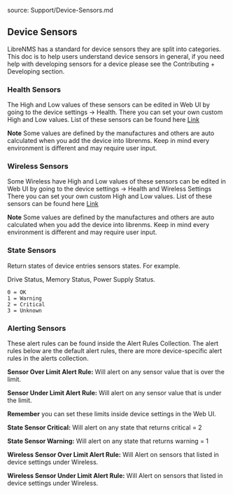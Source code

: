 source: Support/Device-Sensors.md

## Device Sensors 

LibreNMS has a standard for device sensors they are split into categories.
This doc is to help users understand device sensors in general, if you need help with developing sensors for a device please see the Contributing + Developing section. 

### Health Sensors

The High and Low values of these sensors can be edited in Web UI by going to the device settings -> Health. There you can set your own custom
High and Low values. List of these sensors can be found here [Link](../Developing/os/Health-Information.md)

**Note** Some values are defined by the manufactures and others are auto calculated when you add the device into librenms. Keep in mind every environment is different and may require user input.


### Wireless Sensors

Some Wireless have  High and Low values of these sensors can be edited in Web UI by going to the device settings -> Health and Wireless Settings There you can set your own custom High and Low values. List of these sensors can be found here [Link](../Developing/os/Wireless-Sensors.md)

**Note** Some values are defined by the manufactures and others are auto calculated when you add the device into librenms. Keep in mind every environment is different and may require user input.

### State Sensors

Return states of device entries sensors states. For example. 

Drive Status, Memory Status, Power Supply Status. 

```
0 = OK
1 = Warning
2 = Critical
3 = Unknown
```

### Alerting Sensors

These alert rules can be found inside the Alert Rules Collection. The alert rules below are
the default alert rules, there are more device-specific alert rules in the alerts collection. 

**Sensor Over Limit Alert Rule:**  Will alert on any sensor value that is over the limit.

**Sensor Under Limit Alert Rule:** Will alert on any sensor value that is under the limit.

**Remember** you can set these limits inside device settings in the Web UI.

**State Sensor Critical:** Will alert on any state that returns critical = 2

**State Sensor Warning:** Will alert on any state that returns warning = 1

**Wireless Sensor Over Limit Alert Rule:** Will Alert on sensors that listed in device settings under Wireless.

**Wireless Sensor Under Limit Alert Rule:** Will Alert on sensors that listed in device settings under Wireless.
